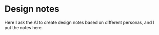 # Design notes

Here I ask the AI to create design notes based on different personas, and I put the notes here.
